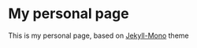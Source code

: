 # My personal page
This is my personal page, based on [Jekyll-Mono](https://github.com/AkshayAgarwal007/Jekyll-Mono) theme